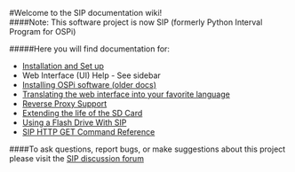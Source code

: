 #Welcome to the SIP documentation wiki!  
####Note: This software project is now SIP (formerly Python Interval Program for OSPi)

#####Here you will find documentation for:
- [Installation and Set up](\Installation)
- Web Interface (UI) Help - See sidebar
- [Installing OSPi software (older docs)](http://rayshobby.net/mediawiki/index.php/Python_Interval_Program_for_OSPi)
- [Translating the web interface into your favorite language](\Translation-doc)
- [Reverse Proxy Support](\Reverse-proxy)
- [Extending the life of the SD Card](\SD-card-life)
- [Using a Flash Drive With SIP](\flashdrive)
- [SIP HTTP GET Command Reference](\SIP_GET_commands.pdf)

####To ask questions, report bugs, or make suggestions about this project please visit the [SIP discussion forum](http://nosack.com/sipforum)
